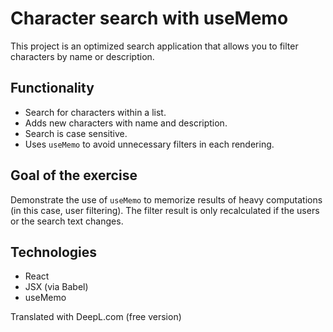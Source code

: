 # Character search with useMemo

This project is an optimized search application that allows you to filter characters by name or description.

## Functionality

- Search for characters within a list.
- Adds new characters with name and description.
- Search is case sensitive.
- Uses `useMemo` to avoid unnecessary filters in each rendering.

## Goal of the exercise

Demonstrate the use of `useMemo` to memorize results of heavy computations (in this case, user filtering). The filter result is only recalculated if the users or the search text changes.

## Technologies

- React
- JSX (via Babel)
- useMemo

Translated with DeepL.com (free version)